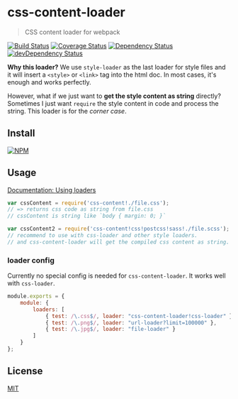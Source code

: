# css-content-loader

> CSS content loader for webpack

[![Build Status](https://travis-ci.org/creeperyang/css-content-loader.svg?branch=master)](https://travis-ci.org/creeperyang/css-content-loader)
[![Coverage Status](https://coveralls.io/repos/github/creeperyang/css-content-loader/badge.svg?branch=master)](https://coveralls.io/github/creeperyang/css-content-loader?branch=master)
[![Dependency Status](https://david-dm.org/creeperyang/css-content-loader.svg)](https://david-dm.org/creeperyang/css-content-loader)
[![devDependency Status](https://david-dm.org/creeperyang/css-content-loader/dev-status.svg)](https://david-dm.org/creeperyang/css-content-loader#info=devDependencies)

**Why this loader?** We use `style-loader` as the last loader for style files and it will insert a `<style>` or `<link>` tag into the html doc. In most cases, it's enough and works perfectly.

However, what if we just want to **get the style content as string** directly? Sometimes I just want `require` the style content in code and process the string. This loader is for the *corner case*.

## Install

[![NPM](https://nodei.co/npm/css-content-loader.png?downloads=true&downloadRank=true&stars=true)](https://nodei.co/npm/css-content-loader/)

## Usage

[Documentation: Using loaders](http://webpack.github.io/docs/using-loaders.html)

```js
var cssContent = require('css-content!./file.css');
// => returns css code as string from file.css
// cssContent is string like `body { margin: 0; }`

var cssContent2 = require('css-content!css!postcss!sass!./file.scss');
// recommend to use with css-loader and other style loaders.
// and css-content-loader will get the compiled css content as string.
```

### loader config

Currently no special config is needed for `css-content-loader`. It works well with `css-loader`.

```js
module.exports = {
    module: {
        loaders: [
            { test: /\.css$/, loader: "css-content-loader!css-loader" },
            { test: /\.png$/, loader: "url-loader?limit=100000" },
            { test: /\.jpg$/, loader: "file-loader" }
        ]
    }
};
```

## License

[MIT](http://www.opensource.org/licenses/mit-license.php)
